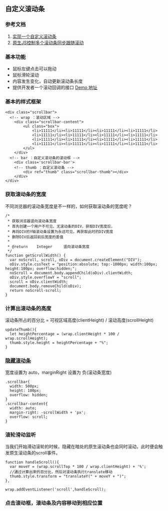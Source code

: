 ## 自定义滚动条

### 参考文档
1. [实现一个自定义滚动条](https://juejin.im/entry/5a9a7fcdf265da23866f5885)
2. [原生JS控制多个滚动条同步跟随滚动](https://juejin.im/post/5a3bb40e5188252b145b38e3)

### 基本功能
- 鼠标左键点击可以拖动
- 鼠标滑轮滚动
- 内容发生变化，自动更新滚动条长度
- 提供开发者一个滚动回调的接口
[Demo 地址](https://codepen.io/shawnfung/pen/zaExNY)

### 基本的样式框架
```
<div class="scrollbar">
  <!-- wrap ：滚动区域 -->
	<div class="scrollbar-content">
		<ul class="box">
			<li>11111</li><li>11111</li><li>11111</li><li>11111</li>
			<li>11111</li><li>11111</li><li>11111</li><li>11111</li>
			<li>11111</li><li>11111</li><li>11111</li><li>11111</li>
			<li>11111</li><li>11111</li><li>11111</li><li>11111</li>
		</ul>
	</div>
  <!-- bar ：自定义滚动条的滚动框 -->
	<div class='scrollbar-bar'>
    <!-- thumb ：自定义滚动条 -->
		<div ref="thumb" class="scrollbar-thumb"></div>
	</div>
</div>
```

### 获取滚动条的宽度
不同浏览器的滚动条宽度是不一样的，如何获取滚动条的宽度呢？
```
/*
 * 获取浏览器竖向滚动条宽度
 * 首先创建一个用户不可见、无滚动条的DIV，获取DIV宽度后，
 * 再将DIV的Y轴滚动条设置为永远可见，再获取此时的DIV宽度
 * 删除DIV后返回前后宽度的差值
 *
 * @return    Integer     竖向滚动条宽度
 */
function getScrollWidth() {
  var noScroll, scroll, oDiv = document.createElement("DIV");
  oDiv.style.cssText = "position:absolute; top:-1000px; width:100px; height:100px; overflow:hidden;";
  noScroll = document.body.appendChild(oDiv).clientWidth;
  oDiv.style.overflowY = "scroll";
  scroll = oDiv.clientWidth;
  document.body.removeChild(oDiv);
  return noScroll-scroll;
}
```

### 计算出滚动条的高度
滚动条所占的百分比 = 可视区域高度(clientHeight) / 滚动高度(scrollHeight)
```
updateThumb(){
  let heightPercentage = (wrap.clientHeight * 100 / wrap.scrollHeight);
  thumb.style.height = heightPercentage + "%";   
}
```

### [隐藏滚动条](https://codepen.io/233/pen/YxgyQK)
宽度设置为 auto，marginRight 设置为 负(滚动条宽度)
```
.scrollbar{
  width: 500px;
  height: 100px;
  overflow: hidden;
}
.scrollbar-content{
  width: auto;
  margin-right: -scrollWidth + 'px';
  overflow: scroll;
}
```

### 滚轮滑动监听
当我们开始滑动滚轮的时候，隐藏在暗处的原生滚动条也会同时滚动，此时便会触发原生滚动条的scroll事件。  
```
function handleScroll(){
  var moveY = (wrap.scrollTop * 100 / wrap.clientHeight) + '%';
  //通过计算出来的百分比，然后对滚动条执行translate移动
  thumb.style.transform = "translateY(" + moveY + ")";
},

wrap.addEventListener('scroll',handleScroll);
```

### 点击滚动框，滚动条及内容移动到相应位置


